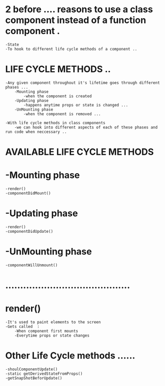 # 2  before ....  reasons to use a class component instead of a function component . 
    -State 
    -To hook to different life cycle methods of a component .. 

# LIFE CYCLE METHODS ..
    -Any given component throughout it's lifetime goes through different phases ... 
        -Mounting phase 
            -when the component is created 
        -Updating phase  
            -happens anytime props or state is changed ... 
        -UnMounting phase 
            -when the component is removed ... 

    -With life cycle methods in class components 
        -we can hook into different aspects of each of these phases and run code when neccessary .. 

# AVAILABLE LIFE CYCLE METHODS 
# -Mounting phase 
    -render() 
    -componentDidMount()
# -Updating phase 
    -render() 
    -componentDidUpdate() 
# -UnMounting phase 
    -componentWillUnmount() 


# ..........................................

# render() 
    -It's used to paint elements to the screen 
    -Gets called  : 
        -When component first mounts 
        -Everytime props or state changes 

    

# Other Life Cycle methods ......   
    -shoulComponentUpdate() 
    -static getDerivedStateFromProps()
    -getSnapShotBeforUpdate()



